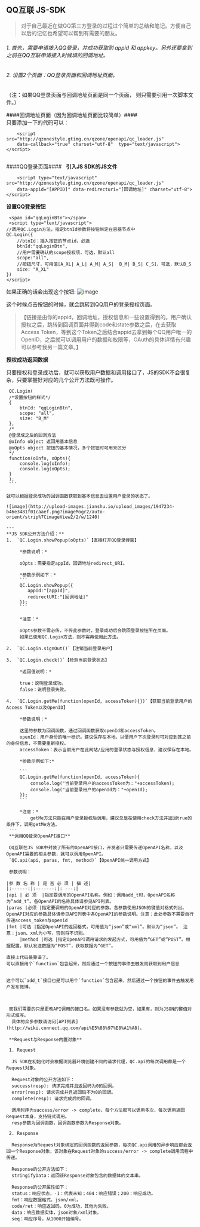 ## QQ互联  JS-SDK

>对于自己最近在做QQ第三方登录的过程过个简单的总结和笔记。方便自己以后的记忆也希望可以帮到有需要的朋友。

###### 1. 首先，需要申请接入QQ登录，并成功获取到 appid 和 appkey。另外还要拿到之前在QQ互联申请接入时候填的回调地址。  

###### 2. 设置2个页面：QQ登录页面和回调地址页面。
 （注：如果QQ登录页面与回调地址页面是同一个页面， 则只需要引用一次脚本文件。）

####回调地址页面（因为回调地址页面比较简单）####  
   只要添加一下的代码可以：
    
```
    <script src="http://qzonestyle.gtimg.cn/qzone/openapi/qc_loader.js" 
    data-callback="true" charset="utf-8"  type="text/javascript"></script> 
    
```
####QQ登录页面#### 
&nbsp;
   **引入JS SDK的JS文件**  
```
    <script type="text/javascript" src="http://qzonestyle.gtimg.cn/qzone/openapi/qc_loader.js" 
    data-appid="[APPID]" data-redirecturi="[回调地址]" charset="utf-8"></script>
 ```
   **设置QQ登录按钮**  
   ```
    <span id="qqLoginBtn"></span>
    <script type="text/javascript">
   //调用QC.Login方法，指定btnId参数将按钮绑定在容器节点中
   QC.Login({
       //btnId：插入按钮的节点id，必选
       btnId:"qqLoginBtn",    
       //用户需要确认的scope授权项，可选，默认all
       scope:"all",
       //按钮尺寸，可用值[A_XL| A_L| A_M| A_S|  B_M| B_S| C_S]，可选，默认B_S
       size: "A_XL"
   })
   </script>
   ```
   如果正确的话会出现这个按钮:
   ![image](http://upload-images.jianshu.io/upload_images/1947234-30c33d09c7a9c1f9.png?imageMogr2/auto-orient/strip%7CimageView2/2/w/1240)
   
   这个时候点击按钮的时候，就会跳转到QQ用户的登录授权页面。
   >【链接是由你的appid，回调地址，授权信息和一些设置得到的。用户确认授权之后，跳转到回调页面并得到code和state参数之后，在去获取Access Token，等到这个Token之后结合appid去拿到每个QQ用户唯一的OpenID，之后就可以调用用户的数据和权限等，OAuth的具体详情有兴趣可以参考我另一篇文章。】
    
   **授权成功返回数据**  
     
   只要授权和登录成功后，就可以获取用户数据和调用接口了，JS的SDK不会很复杂，只要掌握好对应的几个公开方法既可操作。
   ```
    QC.Login(
    /*设置按钮的样式*/
    {
        btnId: "qqLoginBtn",
        scope: "all",
        size: "B_M"
    },
    /*
    @登录成之后的回调方法
    @oInfo object 返回用基本信息
    @oOpts object 按钮的基本情况，多个按钮时可用来区分
    */
    function(oInfo, oOpts){
        console.log(oInfo);
        console.log(oOpts);
    }
    );
    ```
    
   就可以根据登录成功的回调函数获取到基本信息去设置用户登录的状态了。
    
   ![image](http://upload-images.jianshu.io/upload_images/1947234-b46e3481f01caaef.png?imageMogr2/auto-orient/strip%7CimageView2/2/w/1240)  
    
   ---
   **JS SDK公开方法介绍：**  
   1.  `QC.Login.showPopup(oOpts)`【直接打开QQ登录弹窗】  
    
        *参数说明：* 
        
        oOpts：需要指定appId，回调地址redirect_URI。  
        
        *参数示例如下：*
        ```
        QC.Login.showPopup({
           appId:"[appId]",
           redirectURI:"[回调地址]"
        });
        ```
        
        *注意：*
        
        oOpts参数不需必传，不传此参数时，登录成功后会跳回登录按钮所在页面。  
        如果已使用QC.Login方法，则不需再使用此方法。
    
   2.  `QC.Login.signOut()`【注销当前登录用户】
    
   3.  `QC.Login.check()`【检测当前登录状态】  
    
        *返回值说明：*  
        
        true：说明登录成功。  
        false：说明登录失败。
        
   4.  `QC.Login.getMe(function(openId, accessToken){})`【获取当前登录用户的Access Token以及OpenID】  
    
        *参数说明：*
        
        这里的参数为回调函数，通过回调函数获取openId和accessToken。  
        openId：用户身份的唯一标识。建议保存在本地，以便用户下次登录时可对应到其之前的身份信息，不需要重新授权。 
        accessToken：表示当前用户在此网站/应用的登录状态与授权信息，建议保存在本地。 
    
        *参数示例如下:*
        
        ```
        QC.Login.getMe(function(openId, accessToken){
            console.log("当前登录用户的accessToken为："+accessToken);
            console.log("当前登录用户的openId为："+openId);
        });
        ```
        
        *注意：*  
            getMe方法只能在用户登录授权后调用，建议总是在使用check方法并返回true的条件下，调用getMe方法。  
    ---
    **调用QQ登录OpenAPI接口**  
    
    QQ互联在JS SDK中封装了所有的OpenAPI接口，开发者只需要传递OpenAPI名称，以及OpenAPI需要的相关参数，就可以调用OpenAPI。
    `QC.api(api, paras, fmt, method)`【OpenAPI统一调用方式】  
    
    参数说明：

|参 数 名 称 | 是 否 必 须 | 描 述|
|:------:|:-------:|: ---:|
|api | 必 须  |指定要调用的OpenAPI名称。例如：调用add_t时，OpenAPI名称为“add_t”。各OpenAPI的名称具体请参见API列表。
|paras |必须 |指定要调用的OpenAPI对应的参数。各参数使用JSON的键值对格式列出。OpenAPI对应的参数具体请参见API列表中各OpenAPI的参数说明。注意：此处参数不需要自行传递access_token与openid
|fmt |可选 |指定OpenAPI的返回格式，可用值为“json”或“xml”。默认为“json”。 注意：json、xml为小写，否则将不识别。
        |method |可选 |指定OpenAPI调用请求的发起方式，可用值为“GET”或“POST”。根据配置，默认发送数据为“POST”，获取数据为“GET”。

直接上代码最靠谱了。
   可以直接用个`function`包含起来，然后通过一个按钮的事件去触发而获取到用户信息

 ```
   <script type="text/javascript">
        //从页面收集OpenAPI必要的参数。get_user_info不需要输入参数，因此paras中没有参数
        var paras = {};
        
        //用JS SDK调用OpenAPI
        QC.api("get_user_info", paras)
        	//指定接口访问成功的接收函数，s为成功返回Response对象
        	.success(function(s){
        		//成功回调，通过s.data获取OpenAPI的返回数据
        		alert("获取用户信息成功！当前用户昵称为："+s.data.nickname);
        	})
        	//指定接口访问失败的接收函数，f为失败返回Response对象
        	.error(function(f){
        		//失败回调
        		alert("获取用户信息失败！");
        	})
        	//指定接口完成请求后的接收函数，c为完成请求返回Response对象
        	.complete(function(c){
        		//完成请求回调
        		alert("获取用户信息完成！");
        	});
        </script>
		
  ```
    
  这个可以`add_t`接口也是可以用个`function`包含起来，然后通过一个按钮的事件去触发用户发布微博。
    
  ```
  <script type="text/javascript">
        var paras = {content : "#QQ互联JSSDK测试#曾经沧海难为水，除却巫山不是云。"};
        QC.api("add_t", paras)
        	.success(function(s){//成功回调
        		alert("发送微博成功，请到腾讯微博内查看！");
        	})
        	.error(function(f){//失败回调
        		alert("发送微博失败！");
        	})
        	.complete(function(c){//完成请求回调
        		alert("发送微博完成！");
        	});
        </script>
  ```

   而我们需要的只是更改API调用的接口名。如果没有参数就为空，如果有，则为JSON的键值对形式填写。  
    具体的众多参数请访问[API列表](http://wiki.connect.qq.com/api%E5%88%97%E8%A1%A8)。

   **Request与Response内置对象**  
    
   1. Request
    
    JS SDK在初始化时会根据浏览器环境创建不同的请求代理，QC.api的每次调用都是一个Request对象。
     
    Request对象的公开方法如下：  
    success(resp): 请求完成并且返回码为0的回调。  
    error(resp): 请求完成并且返回码不为0的回调。  
    complete(resp): 请求完成后的回调。
     
    调用时序为success/error -> complete，每个方法都可以调用多次，每次调用返回Request本身，支持链式调用。  
    resp参数为回调函数，回调函数参数为Response对象。
    
   2. Response
    
    Response为Request对象绑定的回调函数的返回参数，每次QC.api调用的异步响应都会返回一个Response对象，该对象在Request对象的success/error -> complete调用流程中传递。
     
    Response的公开方法如下：  
    stringifyData：返回该Response对象包含的数据体的文本串。
     
    Response的公开属性如下：  
    status：响应状态，-1：代表未知；404：响应错误；200：响应成功。  
    fmt：响应数据格式，json/xml。  
    code/ret：响应返回码，0为成功，其他为失败。  
    data：响应数据实体，json对象/xml对象。  
    seq：响应序号，从1000开始编号。
